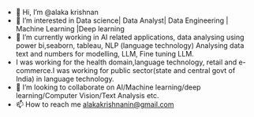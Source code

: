 - 👋 Hi, I’m @alaka krishnan
- 👀 I’m interested in Data science| Data Analyst| Data Engineering | Machine Learning |Deep learning
- 🌱 I’m currently working in AI related applications, data analysing using power bi,seaborn, tableau, NLP (language technology) Analysing data text and numbers for modelling, LLM, Fine tuning LLM.
- I was working for the health domain,language technology, retail and e-commerce.I was working for public sector(state and central govt of India) in language technology.
- 💞️ I’m looking to collaborate on AI/Machine learning/deep learning/Computer Vision/Text Analysis etc.
- 📫 How to reach me alakakrishnanin@gmail.com  

<!---
alaka-deepak/alaka-deepak is a ✨ special ✨ repository because its `README.md` (this file) appears on your GitHub profile.
You can click the Preview link to take a look at your changes.
--->
